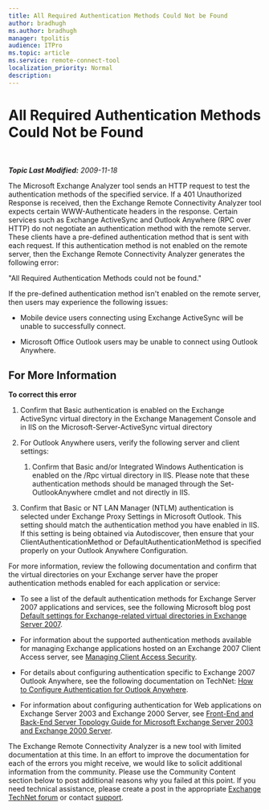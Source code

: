 ```yaml
---
title: All Required Authentication Methods Could Not be Found
author: bradhugh
ms.author: bradhugh
manager: tpolitis
audience: ITPro 
ms.topic: article 
ms.service: remote-connect-tool
localization_priority: Normal
description: 
---
```


<div data-xmlns="http://www.w3.org/1999/xhtml">

<div class="topic" data-xmlns="http://www.w3.org/1999/xhtml" data-msxsl="urn:schemas-microsoft-com:xslt" data-cs="https://msdn.microsoft.com/">

<div data-asp="https://msdn2.microsoft.com/asp">

# All Required Authentication Methods Could Not be Found

</div>

<div id="mainSection">

<div id="mainBody">

<span> </span>

_**Topic Last Modified:** 2009-11-18_

The Microsoft Exchange Analyzer tool sends an HTTP request to test the authentication methods of the specified service. If a 401 Unauthorized Response is received, then the Exchange Remote Connectivity Analyzer tool expects certain WWW-Authenticate headers in the response. Certain services such as Exchange ActiveSync and Outlook Anywhere (RPC over HTTP) do not negotiate an authentication method with the remote server. These clients have a pre-defined authentication method that is sent with each request. If this authentication method is not enabled on the remote server, then the Exchange Remote Connectivity Analyzer generates the following error:

"All Required Authentication Methods could not be found."

If the pre-defined authentication method isn't enabled on the remote server, then users may experience the following issues:

  - Mobile device users connecting using Exchange ActiveSync will be unable to successfully connect.

  - Microsoft Office Outlook users may be unable to connect using Outlook Anywhere.

<div>

## For More Information

**To correct this error**

1.  Confirm that Basic authentication is enabled on the Exchange ActiveSync virtual directory in the Exchange Management Console and in IIS on the Microsoft-Server-ActiveSync virtual directory

2.  For Outlook Anywhere users, verify the following server and client settings:
    
    1.  Confirm that Basic and/or Integrated Windows Authentication is enabled on the /Rpc virtual directory in IIS. Please note that these authentication methods should be managed through the Set-OutlookAnywhere cmdlet and not directly in IIS.

3.  Confirm that Basic or NT LAN Manager (NTLM) authentication is selected under Exchange Proxy Settings in Microsoft Outlook. This setting should match the authentication method you have enabled in IIS. If this setting is being obtained via Autodiscover, then ensure that your ClientAuthenticationMethod or DefaultAuthenticationMethod is specified properly on your Outlook Anywhere Configuration.

For more information, review the following documentation and confirm that the virtual directories on your Exchange server have the proper authentication methods enabled for each application or service:

  - To see a list of the default authentication methods for Exchange Server 2007 applications and services, see the following Microsoft blog post [Default settings for Exchange-related virtual directories in Exchange Server 2007](https://go.microsoft.com/fwlink/?linkid=161402).

  - For information about the supported authentication methods available for managing Exchange applications hosted on an Exchange 2007 Client Access server, see [Managing Client Access Security](https://go.microsoft.com/fwlink/?linkid=100585).

  - For details about configuring authentication specific to Exchange 2007 Outlook Anywhere, see the following documentation on TechNet: [How to Configure Authentication for Outlook Anywhere](https://go.microsoft.com/fwlink/?linkid=161403).

  - For information about configuring authentication for Web applications on Exchange Server 2003 and Exchange 2000 Server, see [Front-End and Back-End Server Topology Guide for Microsoft Exchange Server 2003 and Exchange 2000 Server](https://go.microsoft.com/fwlink/?linkid=161404).

The Exchange Remote Connectivity Analyzer is a new tool with limited documentation at this time. In an effort to improve the documentation for each of the errors you might receive, we would like to solicit additional information from the community. Please use the Community Content section below to post additional reasons why you failed at this point. If you need technical assistance, please create a post in the appropriate [Exchange TechNet forum](https://go.microsoft.com/fwlink/?linkid=73420) or contact [support](https://go.microsoft.com/fwlink/?linkid=8158).

</div>

</div>

<span> </span>

</div>

</div>

</div>

